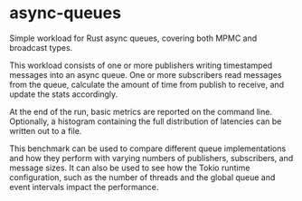 # async-queues

Simple workload for Rust async queues, covering both MPMC and broadcast types.

This workload consists of one or more publishers writing timestamped messages
into an async queue. One or more subscribers read messages from the queue,
calculate the amount of time from publish to receive, and update the stats
accordingly.

At the end of the run, basic metrics are reported on the command line.
Optionally, a histogram containing the full distribution of latencies can be
written out to a file.

This benchmark can be used to compare different queue implementations and how
they perform with varying numbers of publishers, subscribers, and message sizes.
It can also be used to see how the Tokio runtime configuration, such as the
number of threads and the global queue and event intervals impact the
performance.

